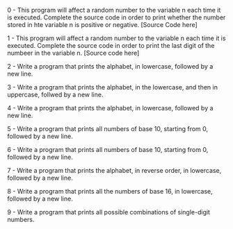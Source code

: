 0 - This program will affect a random number to the variable n each time it is executed. Complete the source code in order to print whether the number stored in hte variable n is positive or negative. [Source Code here]



1 - This program will affect a random number to the variable n each time it is executed. Complete the source code in order to print the last digit of the numbeer in the variable n. [Source code here]



2 - Write a program that prints the alphabet, in lowercase, followed by a new line.



3 - Write a program that prints the alphabet, in the lowercase, and then in uppercase, follwed by a new line.



4 - Write a program that prints the alphabet, in lowercase, followed by a new line.



5 - Write a program that prints all numbers of base 10, starting from 0, followed by a new line.

 

6 - Write a program that prints all numbers of base 10, starting from 0, followed by a new line.



7 - Write a program that prints the alphabet, in reverse order, in lowercase, followed by a new line.



8 - Write a program that prints all the numbers of base 16, in lowercase, followed by a new line.



9 - Write a program that prints all possible combinations of single-digit numbers.



